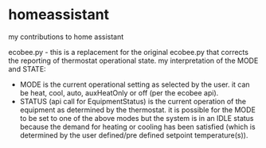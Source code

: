# homeassistant
my contributions to home assistant

ecobee.py - this is a replacement for the original ecobee.py that corrects the reporting of thermostat operational state. my interpretation of the MODE and STATE:
- MODE is the current operational setting as selected by the user. it can be heat, cool, auto, auxHeatOnly or off (per the ecobee api).
- STATUS (api call for EquipmentStatus) is the current operation of the equipment as determined by the thermostat. it is possible for the MODE to be set to one of the above modes but the system is in an IDLE status because the demand for heating or cooling has been satisfied (which is determined by the user defined/pre defined setpoint temperature(s)).
